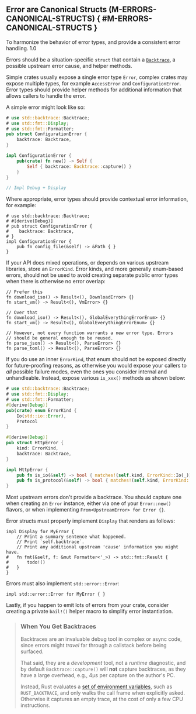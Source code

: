 ﻿<!-- Copyright (c) Microsoft Corporation. Licensed under the MIT license. -->

## Error are Canonical Structs (M-ERRORS-CANONICAL-STRUCTS) { #M-ERRORS-CANONICAL-STRUCTS }

<why>To harmonize the behavior of error types, and provide a consistent error handling.</why>
<version>1.0</version>

Errors should be a situation-specific `struct` that contain a [`Backtrace`](https://doc.rust-lang.org/stable/std/backtrace/struct.Backtrace.html),
a possible upstream error cause, and helper methods.

Simple crates usually expose a single error type `Error`, complex crates may expose multiple types, for example
`AccessError` and `ConfigurationError`. Error types should provide helper methods for additional information that allows callers to handle the error.

A simple error might look like so:

```rust
# use std::backtrace::Backtrace;
# use std::fmt::Display;
# use std::fmt::Formatter;
pub struct ConfigurationError {
    backtrace: Backtrace,
}

impl ConfigurationError {
    pub(crate) fn new() -> Self {
        Self { backtrace: Backtrace::capture() }
    }
}

// Impl Debug + Display
```

Where appropriate, error types should provide contextual error information, for example:

```rust,ignore
# use std::backtrace::Backtrace;
# #[derive(Debug)]
# pub struct ConfigurationError {
#    backtrace: Backtrace,
# }
impl ConfigurationError {
    pub fn config_file(&self) -> &Path { }
}
```

If your API does mixed operations, or depends on various upstream libraries, store an `ErrorKind`.
Error kinds, and more generally enum-based errors, should not be used to avoid creating separate public error types when there is otherwise no error overlap:

```rust, ignore
// Prefer this
fn download_iso() -> Result<(), DownloadError> {}
fn start_vm() -> Result<(), VmError> {}

// Over that
fn download_iso() -> Result<(), GlobalEverythingErrorEnum> {}
fn start_vm() -> Result<(), GlobalEverythingErrorEnum> {}

// However, not every function warrants a new error type. Errors
// should be general enough to be reused.
fn parse_json() -> Result<(), ParseError> {}
fn parse_toml() -> Result<(), ParseError> {}
```

If you do use an inner `ErrorKind`, that enum should not be exposed directly for future-proofing reasons,
as otherwise you would expose your callers to _all_ possible failure modes, even the ones you consider internal
and unhandleable. Instead, expose various `is_xxx()` methods as shown below:

```rust
# use std::backtrace::Backtrace;
# use std::fmt::Display;
# use std::fmt::Formatter;
#[derive(Debug)]
pub(crate) enum ErrorKind {
    Io(std::io::Error),
    Protocol
}

#[derive(Debug)]
pub struct HttpError {
    kind: ErrorKind,
    backtrace: Backtrace,
}

impl HttpError {
    pub fn is_io(&self) -> bool { matches!(self.kind, ErrorKind::Io(_)) }
    pub fn is_protocol(&self) -> bool { matches!(self.kind, ErrorKind::Protocol) }
}
```

Most upstream errors don't provide a backtrace. You should capture one when creating an `Error` instance, either via one of
your `Error::new()` flavors, or when implementing `From<UpstreamError> for Error {}`.

Error structs must properly implement `Display` that renders as follows:

```rust,ignore
impl Display for MyError {
    // Print a summary sentence what happened.
    // Print `self.backtrace`.
    // Print any additional upstream 'cause' information you might have.
#   fn fmt(&self, f: &mut Formatter<'_>) -> std::fmt::Result {
#       todo!()
#   }
}
```

Errors must also implement `std::error::Error`:

```rust,ignore
impl std::error::Error for MyError { }
```

Lastly, if you happen to emit lots of errors from your crate, consider creating a private `bail!()` helper macro to simplify error instantiation.

> ### <tip></tip> When You Get Backtraces
>
> Backtraces are an invaluable debug tool in complex or async code, since  errors might _travel_ far through a callstack before being surfaced.
>
> That said, they are a _development_ tool, not a _runtime_ diagnostic, and by default `Backtrace::capture()` will **not** capture
> backtraces, as they have a large overhead, e.g., 4μs per capture on the author's PC.
>
> Instead, Rust evaluates a [set of environment variables](https://doc.rust-lang.org/stable/std/backtrace/index.html#environment-variables), such as
> `RUST_BACKTRACE`, and only walks the call frame when explicitly asked. Otherwise it captures an empty trace, at the cost of only a few CPU instructions.
